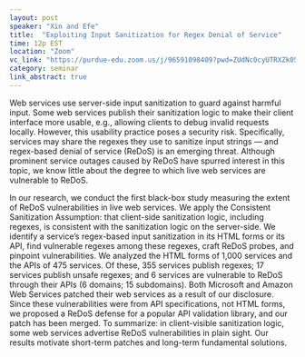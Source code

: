 ```yaml
---
layout: post
speaker: "Xin and Efe"
title:  "Exploiting Input Sanitization for Regex Denial of Service"
time: 12p EST
location: "Zoom"
vc_link: "https://purdue-edu.zoom.us/j/96591098409?pwd=ZUdNc0cyUTRXZk05ZEtlUXdUWXUwUT09"
category: seminar
link_abstract: true
---
```


Web services use server-side input sanitization to guard against harmful input. Some web services publish their sanitization logic to make their client interface more usable, e.g., allowing clients to debug invalid requests locally. However, this usability practice poses a security risk. Specifically, services may share the regexes they use to sanitize input strings — and regex-based denial of service (ReDoS) is an emerging threat. Although prominent service outages caused by ReDoS have spurred interest in this topic, we know little about the degree to which live web services are vulnerable to ReDoS. 

In our research, we conduct the first black-box study measuring the extent of ReDoS vulnerabilities in live web services. We apply the Consistent Sanitization Assumption: that client-side sanitization logic, including regexes, is consistent with the sanitization logic on the server-side. We identify a service’s regex-based input sanitization in its HTML forms or its API, find vulnerable regexes among these regexes, craft ReDoS probes, and pinpoint vulnerabilities. We analyzed the HTML forms of 1,000 services and the APIs of 475 services. Of these, 355 services publish regexes; 17 services publish unsafe regexes; and 6 services are vulnerable to ReDoS through their APIs (6 domains; 15 subdomains). Both Microsoft and Amazon Web Services patched their web services as a result of our disclosure. Since these vulnerabilities were from API specifications, not HTML forms, we proposed a ReDoS defense for a popular API validation library, and our patch has been merged. To summarize: in client-visible sanitization logic, some web services advertise ReDoS vulnerabilities in plain sight. Our results motivate short-term patches and long-term fundamental solutions.
